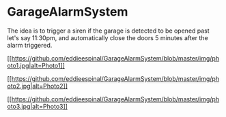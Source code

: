 # GarageAlarmSystem
The idea is to trigger a siren if the garage is detected to be opened past let's say 11:30pm, and automatically close the doors 5 minutes after the alarm triggered.

[[https://github.com/eddieespinal/GarageAlarmSystem/blob/master/img/photo1.jpg|alt=Photo1]]

[[https://github.com/eddieespinal/GarageAlarmSystem/blob/master/img/photo2.jpg|alt=Photo2]]

[[https://github.com/eddieespinal/GarageAlarmSystem/blob/master/img/photo3.jpg|alt=Photo3]]
